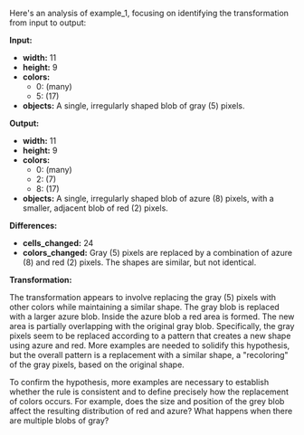 Here's an analysis of example_1, focusing on identifying the transformation from input to output:

**Input:**

*   **width:** 11
*   **height:** 9
*   **colors:** 
    *   0: (many)
    *   5: (17)
*   **objects:** A single, irregularly shaped blob of gray (5) pixels.


**Output:**

*   **width:** 11
*   **height:** 9
*   **colors:**
    *   0: (many)
    *   2: (7)
    *   8: (17)
*   **objects:** A single, irregularly shaped blob of azure (8) pixels, with a smaller, adjacent blob of red (2) pixels.


**Differences:**

*   **cells_changed:** 24
*   **colors_changed:** Gray (5) pixels are replaced by a combination of azure (8) and red (2) pixels.  The shapes are similar, but not identical.


**Transformation:**

The transformation appears to involve replacing the gray (5) pixels with other colors while maintaining a similar shape.  The gray blob is replaced with a larger azure blob. Inside the azure blob a red area is formed. The new area is partially overlapping with the original gray blob. Specifically,  the gray pixels seem to be replaced according to a pattern that creates a new shape using azure and red.  More examples are needed to solidify this hypothesis, but the overall pattern is a replacement with a similar shape,  a "recoloring" of the gray pixels, based on the original shape.

To confirm the hypothesis, more examples are necessary to establish whether the rule is consistent and to define precisely how the replacement of colors occurs.  For example, does the size and position of the grey blob affect the resulting distribution of red and azure? What happens when there are multiple blobs of gray?


